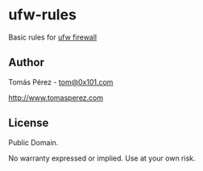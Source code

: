 ufw-rules
=========

Basic rules for [ufw firewall](http://manpages.ubuntu.com/manpages/saucy/en/man8/ufw.8.html)

## Author ##
Tomás Pérez - tom@0x101.com

http://www.tomasperez.com

## License ##

Public Domain.

No warranty expressed or implied. Use at your own risk.
